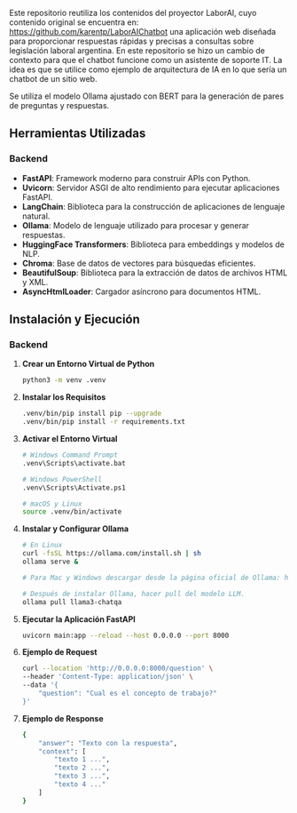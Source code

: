 
Este repositorio reutiliza los contenidos del proyector LaborAI, cuyo contenido original se encuentra en: <https://github.com/karentp/LaborAIChatbot> una aplicación web diseñada para proporcionar respuestas rápidas y precisas a consultas sobre legislación laboral argentina. En este repositorio se hizo un cambio de contexto para que el chatbot funcione como un asistente de soporte IT. La idea es que se utilice como ejemplo de arquitectura de IA en lo que sería un chatbot de un sitio web. 

Se utiliza el modelo Ollama ajustado con BERT para la generación de pares de preguntas y respuestas.


## Herramientas Utilizadas

### Backend

- **FastAPI**: Framework moderno para construir APIs con Python.
- **Uvicorn**: Servidor ASGI de alto rendimiento para ejecutar aplicaciones FastAPI.
- **LangChain**: Biblioteca para la construcción de aplicaciones de lenguaje natural.
- **Ollama**: Modelo de lenguaje utilizado para procesar y generar respuestas.
- **HuggingFace Transformers**: Biblioteca para embeddings y modelos de NLP.
- **Chroma**: Base de datos de vectores para búsquedas eficientes.
- **BeautifulSoup**: Biblioteca para la extracción de datos de archivos HTML y XML.
- **AsyncHtmlLoader**: Cargador asíncrono para documentos HTML.

## Instalación y Ejecución

### Backend

1. **Crear un Entorno Virtual de Python**

    ```bash
    python3 -m venv .venv
    ```

2. **Instalar los Requisitos**

    ```bash
    .venv/bin/pip install pip --upgrade
    .venv/bin/pip install -r requirements.txt
    ```

3. **Activar el Entorno Virtual**

    ```bash
    # Windows Command Prompt
    .venv\Scripts\activate.bat

    # Windows PowerShell
    .venv\Scripts\Activate.ps1

    # macOS y Linux
    source .venv/bin/activate
    ```

4. **Instalar y Configurar Ollama**

    ```bash
    # En Linux
    curl -fsSL https://ollama.com/install.sh | sh
    ollama serve &

    # Para Mac y Windows descargar desde la página oficial de Ollama: https://ollama.com/download

    # Después de instalar Ollama, hacer pull del modelo LLM.
    ollama pull llama3-chatqa
    ```

5. **Ejecutar la Aplicación FastAPI**

    ```bash
    uvicorn main:app --reload --host 0.0.0.0 --port 8000
    ```

6. **Ejemplo de Request**

    ```bash
    curl --location 'http://0.0.0.0:8000/question' \
    --header 'Content-Type: application/json' \
    --data '{
        "question": "Cual es el concepto de trabajo?"
    }'
    ```

7. **Ejemplo de Response**

    ```bash
    {
        "answer": "Texto con la respuesta",
        "context": [
            "texto 1 ...",
            "texto 2 ...",
            "texto 3 ...",
            "texto 4 ..."
        ]
    }
    ```